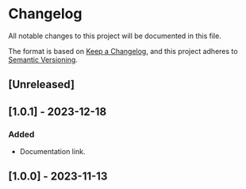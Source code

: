 # Changelog

All notable changes to this project will be documented in this file.

The format is based on [Keep a Changelog](https://keepachangelog.com/),
and this project adheres to [Semantic Versioning](https://semver.org/).

## [Unreleased]

## [1.0.1] - 2023-12-18

### Added

- Documentation link.

## [1.0.0] - 2023-11-13